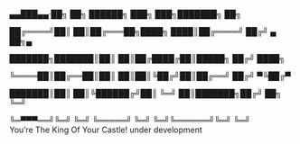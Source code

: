 ▄▄███▄▄·██╗  ██╗ ██████╗ ███╗   ███╗███████╗    ██╗         

██╔════╝██║  ██║██╔═══██╗████╗ ████║██╔════╝   ██╔╝   ▄ ██╗▄

███████╗███████║██║   ██║██╔████╔██║█████╗    ██╔╝     ████╗

╚════██║██╔══██║██║   ██║██║╚██╔╝██║██╔══╝   ██╔╝     ▀╚██╔▀

███████║██║  ██║╚██████╔╝██║ ╚═╝ ██║███████╗██╔╝   ██╗  ╚═╝ 

╚═▀▀▀══╝╚═╝  ╚═╝ ╚═════╝ ╚═╝     ╚═╝╚══════╝╚═╝    ╚═╝      
You’re The King Of Your Castle!
under development
